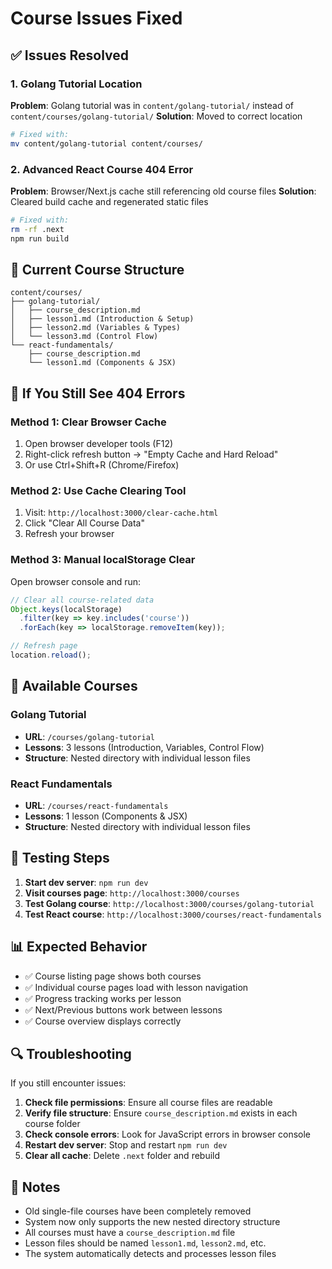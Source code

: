 # Course Issues Fixed

## ✅ Issues Resolved

### 1. Golang Tutorial Location
**Problem**: Golang tutorial was in `content/golang-tutorial/` instead of `content/courses/golang-tutorial/`
**Solution**: Moved to correct location

```bash
# Fixed with:
mv content/golang-tutorial content/courses/
```

### 2. Advanced React Course 404 Error
**Problem**: Browser/Next.js cache still referencing old course files
**Solution**: Cleared build cache and regenerated static files

```bash
# Fixed with:
rm -rf .next
npm run build
```

## 📁 Current Course Structure

```
content/courses/
├── golang-tutorial/
│   ├── course_description.md
│   ├── lesson1.md (Introduction & Setup)
│   ├── lesson2.md (Variables & Types)
│   └── lesson3.md (Control Flow)
└── react-fundamentals/
    ├── course_description.md
    └── lesson1.md (Components & JSX)
```

## 🔧 If You Still See 404 Errors

### Method 1: Clear Browser Cache
1. Open browser developer tools (F12)
2. Right-click refresh button → "Empty Cache and Hard Reload"
3. Or use Ctrl+Shift+R (Chrome/Firefox)

### Method 2: Use Cache Clearing Tool
1. Visit: `http://localhost:3000/clear-cache.html`
2. Click "Clear All Course Data"
3. Refresh your browser

### Method 3: Manual localStorage Clear
Open browser console and run:
```javascript
// Clear all course-related data
Object.keys(localStorage)
  .filter(key => key.includes('course'))
  .forEach(key => localStorage.removeItem(key));

// Refresh page
location.reload();
```

## 🎯 Available Courses

### Golang Tutorial
- **URL**: `/courses/golang-tutorial`
- **Lessons**: 3 lessons (Introduction, Variables, Control Flow)
- **Structure**: Nested directory with individual lesson files

### React Fundamentals  
- **URL**: `/courses/react-fundamentals`
- **Lessons**: 1 lesson (Components & JSX)
- **Structure**: Nested directory with individual lesson files

## 🚀 Testing Steps

1. **Start dev server**: `npm run dev`
2. **Visit courses page**: `http://localhost:3000/courses`
3. **Test Golang course**: `http://localhost:3000/courses/golang-tutorial`
4. **Test React course**: `http://localhost:3000/courses/react-fundamentals`

## 📊 Expected Behavior

- ✅ Course listing page shows both courses
- ✅ Individual course pages load with lesson navigation
- ✅ Progress tracking works per lesson
- ✅ Next/Previous buttons work between lessons
- ✅ Course overview displays correctly

## 🔍 Troubleshooting

If you still encounter issues:

1. **Check file permissions**: Ensure all course files are readable
2. **Verify file structure**: Ensure `course_description.md` exists in each course folder
3. **Check console errors**: Look for JavaScript errors in browser console
4. **Restart dev server**: Stop and restart `npm run dev`
5. **Clear all cache**: Delete `.next` folder and rebuild

## 📝 Notes

- Old single-file courses have been completely removed
- System now only supports the new nested directory structure
- All courses must have a `course_description.md` file
- Lesson files should be named `lesson1.md`, `lesson2.md`, etc.
- The system automatically detects and processes lesson files
